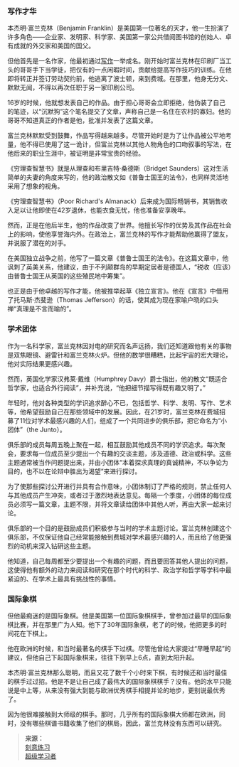 ### 写作才华

本杰明·富兰克林（Benjamin Franklin）是美国第一位著名的天才，他一生扮演了许多角色——企业家、发明家、科学家、美国第一家公共借阅图书馆的创始人、卓有成就的外交家和美国的国父。

但他首先是一名作家，他最初通过[写作](引用/资料/写作/Franklin如何提高写作水平.md)一举成名。刚开始时富兰克林在印刷厂当工头的哥哥手下当学徒，把仅有的一点闲暇时间，贡献给提高写作技巧的训练。在他即将转正并签订劳动契约前，他逃离了波士顿，来到费城。在那里，他身无分文、默默无闻，不得以再次任职于另一家印刷公司。

16岁的时候，他就想发表自己的作品。由于担心哥哥会立即拒绝，他伪装了自己的笔迹，以“沉默狗”这个笔名提交了文章，声称自己是一名住在农村的寡妇。他的哥哥不知道真正的作者是他，批准并发表了这篇文章。

富兰克林默默受到鼓舞，作品写得越来越多。尽管开始时是为了让作品被公平地考量，他不得已使用了这一诡计，但富兰克林以其他人物角色的口吻叙事的写法，在他后来的职业生涯中，被证明是非常宝贵的经验。


《穷理查智慧书》就是从理查和布里吉特·桑德斯（Bridget Saunders）这对生活简单的夫妻的角度来写的，他的政治散文如《普鲁士国王的法令》，也同样灵活地采用了想象的视角。

《穷理查智慧书》（Poor Richard's Almanack）后来成为国际畅销书，其销售收入足以让他即使在42岁退休，也能衣食无忧，他也准备安享晚年。

然而，正是在他后半生，他的作品改变了世界。他擅长写作的优势及其作品在社会上的影响，使他享誉海内外。在政治上，富兰克林的写作才能帮助他赢得了盟友，并说服了潜在的对手。

在美国独立战争之前，他写了一篇文章《普鲁士国王的法令》。在这篇文章中，他讽刺了英美关系，他建议，由于不列颠群岛的早期定居者是德国人，“税收（应该）由普鲁士国王从英国的这些殖民地中筹集”。

也正是由于他卓越的写作才能，他被推举起草《独立宣言》。他在《宣言》中借用了托马斯·杰斐逊（Thomas Jefferson）的话，使其成为现在家喻户晓的口头禅“真理是不言而喻的”。

### 学术团体

作为一名科学家，富兰克林因对电的研究而名声远扬，我们还知道跟他有关的事物是双焦眼镜、避雷针和富兰克林火炉。但他的数学很糟糕，比起宇宙的宏大理论，他对实际结果更感兴趣。

然而，英国化学家汉弗莱·戴维（Humphrey Davy）爵士指出，他的散文“既适合哲学家，也适合外行阅读”，并补充说，“他把细节描写得既有趣又明了。”

年轻时，他对各种类型的学识追求醉心不已，包括哲学、科学、发明、写作、艺术等，他希望鼓励自己在那些领域中的发展。因此，在21岁时，富兰克林在费城招募了11位对学术最感兴趣的人们，组成了一个共同进步的俱乐部，把它命名为“小团体”（the Junto）。


俱乐部的成员每周五晚上聚在一起，相互鼓励其他成员不同的学识追求。每次聚会，要求每一位成员至少提出一个有趣的交谈主题，涉及道德、政治或科学。这些主题通常被当作问题提出来，并由小团体“本着探求真理的真诚精神，不以争论为目的，也不以在论辩中胜出为渴望”来进行探讨。

为了使那些探讨公开进行并具有合作意味，小团体制订了严格的规则，禁止任何人与其他成员产生冲突，或者过于激烈地表达意见。每隔一个季度，小团体的每位成员必须写一篇文章，主题不限，并将文章读给团体中其他人听，再由大家一起来讨论。


俱乐部的一个目的是鼓励成员们积极参与当时的学术主题讨论。富兰克林创建这个俱乐部，不仅保证他自己经常能接触到费城对学术最感兴趣的人，而且给了他更强烈的动机来深入钻研这些主题。

他知道，自己每周都至少要提出一个有趣的问题，而且要回答其他人提出的问题，这使得他有额外的动力来阅读和研究在那个时代的科学、政治学和哲学等学科中最紧迫的、在学术上最具有挑战性的事情。


### 国际象棋

但他最痴迷的是国际象棋。他是美国第一位国际象棋棋手，曾参加过最早的国际象棋比赛，并在那里广为人知。他下了30年国际象棋，老了的时候，他把更多的时间花在下棋上。

他在欧洲的时候，和当时最著名的棋手下过棋。尽管他曾给大家提过“早睡早起”的建议，但他自己下起国际象棋来，往往下到早上6点，直到太阳升起。

本杰明·富兰克林那么聪明，而且又花了数千个小时来下棋，有时候还和当时最佳的棋手过过招。他是不是让自己成了最伟大的国际象棋棋手？没有。他的水平只能说是中上等，从来没有强大到能与欧洲优秀棋手相提并论的地步，更别说最优秀了。

因为他很难接触到大师级的棋手。那时，几乎所有的国际象棋大师都在欧洲，同时，没有哪些棋谱书籍收集了他们的棋局，因此，富兰克林没有东西可以研究。

>**来源：**  
>[刻意练习](读书/学习/刻意练习.md)  
>[超级学习者](/读书/学习/超级学习者.md)

